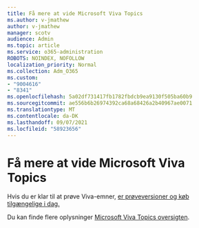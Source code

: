 ```yaml
---
title: Få mere at vide Microsoft Viva Topics
ms.author: v-jmathew
author: v-jmathew
manager: scotv
audience: Admin
ms.topic: article
ms.service: o365-administration
ROBOTS: NOINDEX, NOFOLLOW
localization_priority: Normal
ms.collection: Adm_O365
ms.custom:
- "9004616"
- "8341"
ms.openlocfilehash: 5a02df731417fb1782fbdcb9ea9130f505ba60b9
ms.sourcegitcommit: ae556b6b26974392ca68a68426a2b40967ae0071
ms.translationtype: MT
ms.contentlocale: da-DK
ms.lasthandoff: 09/07/2021
ms.locfileid: "58923656"
---
```

# <a name="learn-more-about-microsoft-viva-topics"></a>Få mere at vide Microsoft Viva Topics

Hvis du er klar til at prøve Viva-emner, [er prøveversioner og køb tilgængelige i dag.](https://aka.ms/BuyVivaTopics) 

Du kan finde flere oplysninger [Microsoft Viva Topics oversigten](https://docs.microsoft.com/microsoft-365/knowledge/topic-experiences-overview). 
